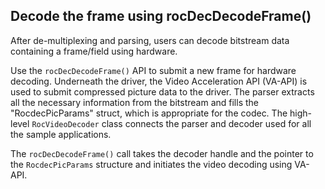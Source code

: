 ## Decode the frame using rocDecDecodeFrame()

After de-multiplexing and parsing, users can decode bitstream data containing a frame/field using hardware. 


Use the `rocDecDecodeFrame()` API to submit a new frame for hardware decoding. Underneath the driver, the Video Acceleration API (VA-API) is used to submit compressed picture data to the driver. The parser extracts all the necessary information from the bitstream and fills the "RocdecPicParams" struct, which is appropriate for the codec. The high-level `RocVideoDecoder` class connects the parser and decoder used for all the sample applications.


The `rocDecDecodeFrame()` call takes the decoder handle and the pointer to the `RocdecPicParams` structure and initiates the video decoding using VA-API.

